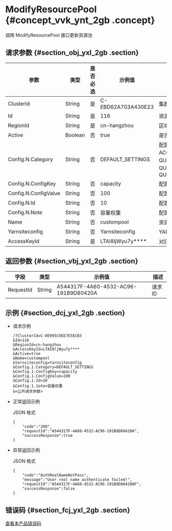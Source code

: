 # ModifyResourcePool {#concept_vvk_ynt_2gb .concept}

调用 ModifyResourcePool 接口更新资源池

## 请求参数 {#section_obj_yxl_2gb .section}

|参数|类型|是否必选|示例值|描述|
|--|--|----|---|--|
|ClusterId|String|是|C-EBD62A703A430E23|集群 ID|
|Id|String|是|116|资源池 ID|
|RegionId|String|是|cn-hangzhou|区域 ID|
|Active|Boolean|否|true|是否激活|
|Config.N.Category|String|否|DEFAULT\_SETTINGS|配置类别，合法值DEFAULT\_SETTINGS，ACCESS\_CONTROL\_SETTINGS,QUEUE\_RESOURCE\_LIMIT，QUEUE\_SCHEDULING\_POLICY，QUEUE\_PREEMPTION，QUEUE\_SUBMISSION\_ACCESS\_CONTROL，QUEUE\_ADMINISTRATION\_ACCESS\_CONTROL|
|Config.N.ConfigKey|String|否|capacity|配置参数 Key|
|Config.N.ConfigValue|String|否|100|配置参数值|
|Config.N.Id|String|否|10|配置参数 ID|
|Config.N.Note|String|否|容量权重|配置参数描述|
|Name|String|否|custompool|资源池名称|
|Yarnsiteconfig|String|否|Yarnsiteconfig|YARN配置列表|
|AccessKeyId|String|是|LTAI8ljWyu7y\*\*\*\*|对应的阿里云 AccessKey ID 信息|

## 返回参数 {#section_vbj_yxl_2gb .section}

|字段|类型|示例值|描述|
|--|--|---|--|
|RequestId|String|A544317F-4A60-4532-AC96-191B9D80420A|请求 ID|

## 示例 {#section_dcj_yxl_2gb .section}

-   请求示例

    ```
    /?ClusterId=C-0E995C0EE7E5ECB3
    &Id=116
    &RegionId=cn-hangzhou
    &AccessKeyId=LTAI8ljWyu7y****
    &Active=true
    &Name=custompool
    &Yarnsiteconfig=Yarnsiteconfig
    &Config.1.Category=DEFAULT_SETTINGS
    &Config.1.ConfigKey=capacity
    &Config.1.ConfigValue=100
    &Config.1.Id=10
    &Config.1.1ote=容量权重
    &<公共请求参数>
    ```

-   正常返回示例

    JSON 格式

    ```
    {
    	"code":"200",
    	"requestId":"A544317F-4A60-4532-AC96-191B9D80420A",
    	"successResponse":true
    }
    ```

-   异常返回示例

    JSON 格式

    ```
    {
    	"code":"AuthRealNameNotPass",
    	"message":"User real name authenticate failed!",
    	"requestId":"A544317F-4A60-4532-AC96-191B9D80420AF",
    	"successResponse":false
    }
    ```


## 错误码 {#section_fcj_yxl_2gb .section}

[查看本产品错误码](https://error-center.alibabacloud.com/status/product/Emr)

